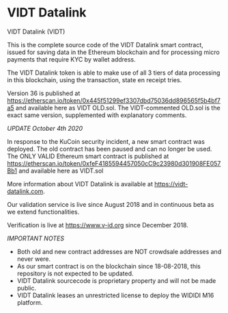 # VIDT Datalink

VIDT Datalink (VIDT)

This is the complete source code of the VIDT Datalink smart contract, issued for saving data in the Ethereum blockchain and for processing micro payments that require KYC by wallet address.

The VIDT Datalink token is able to make use of all 3 tiers of data processing in this blockchain, using the transaction, state en receipt tries.

Version 36 is published at https://etherscan.io/token/0x445f51299ef3307dbd75036dd896565f5b4bf7a5 and available here as VIDT OLD.sol. 
The VIDT-commented OLD.sol is the exact same version, supplemented with explanatory comments.

*UPDATE October 4th 2020*

In response to the KuCoin security incident, a new smart contract was deployed. The old contract has been paused and can no longer be used.
The ONLY VALID Ethereum smart contract is published at https://etherscan.io/token/0xfeF4185594457050cC9c23980d301908FE057Bb1 and available here as VIDT.sol

More information about VIDT Datalink is available at https://vidt-datalink.com.

Our validation service is live since August 2018 and in continuous beta as we extend functionalities. 

Verification is live at https://www.v-id.org since December 2018.

*IMPORTANT NOTES*

- Both old and new contract addresses are NOT crowdsale addresses and never were.
- As our smart contract is on the blockchain since 18-08-2018, this repository is not expected to be updated.
- VIDT Datalink sourcecode is proprietary property and will not be made public. 
- VIDT Datalink leases an unrestricted license to deploy the WIDIDI M16 platform.
